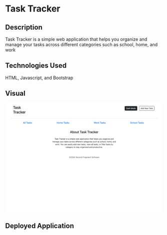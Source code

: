# Task Tracker

## Description

Task Tracker is a simple web application that helps you organize and manage your tasks across different categories such as school, home, and work

## Technologies Used
HTML, Javascript, and Bootstrap

## Visual

![alt text](<./assets/images/TaskTracker.png>)

## Deployed Application

